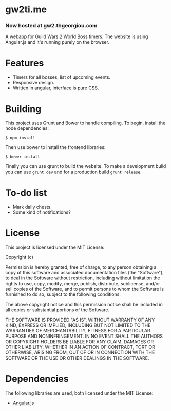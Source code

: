 # gw2ti.me
### Now hosted at gw2.thgeorgiou.com
A webapp for Guild Wars 2 World Boss timers. The website is using Angular.js and it's running purely on the browser.

# Features
* Timers for all bosses, list of upcoming events.
* Responsive design.
* Written in angular, interface is pure CSS.

# Building
This project uses Grunt and Bower to handle compiling. To begin, install the node dependencies:
```
$ npm install
```

Then use bower to install the frontend libraries:
```
$ bower install
```

Finally you can use grunt to build the website. To make a development build you can use `grunt dev` and for a production
build `grunt release`.

# To-do list
* Mark daily chests.
* Some kind of notifications?

# License
This project is licensed under the MIT License: 

Copyright (c) <year> <copyright holders>

Permission is hereby granted, free of charge, to any person obtaining a copy of this software and associated
documentation files (the "Software"), to deal in the Software without restriction, including without limitation the
rights to use, copy, modify, merge, publish, distribute, sublicense, and/or sell copies of the Software, and to permit
persons to whom the Software is furnished to do so, subject to the following conditions:

The above copyright notice and this permission notice shall be included in all copies or substantial portions of the
Software.

THE SOFTWARE IS PROVIDED "AS IS", WITHOUT WARRANTY OF ANY KIND, EXPRESS OR IMPLIED, INCLUDING BUT NOT LIMITED TO THE
WARRANTIES OF MERCHANTABILITY, FITNESS FOR A PARTICULAR PURPOSE AND NONINFRINGEMENT. IN NO EVENT SHALL THE AUTHORS OR
COPYRIGHT HOLDERS BE LIABLE FOR ANY CLAIM, DAMAGES OR OTHER LIABILITY, WHETHER IN AN ACTION OF CONTRACT, TORT OR
OTHERWISE, ARISING FROM, OUT OF OR IN CONNECTION WITH THE SOFTWARE OR THE USE OR OTHER DEALINGS IN THE SOFTWARE.

# Dependencies
The following libraries are used, both licensed under the MIT License:
* [Angular.js](https://angularjs.org/)
